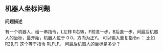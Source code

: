 ## 机器人坐标问题

**问题描述**

有一个机器人，给一串指令，L左转 R右转，F前进一步，B后退一步，问最后机器人的坐标，最开始，机器人位于 0 0，方向为正Y。
可以输入重复指令n ： 比如 R2(LF) 这个等于指令 RLFLF。
问最后机器人的坐标是多少？
